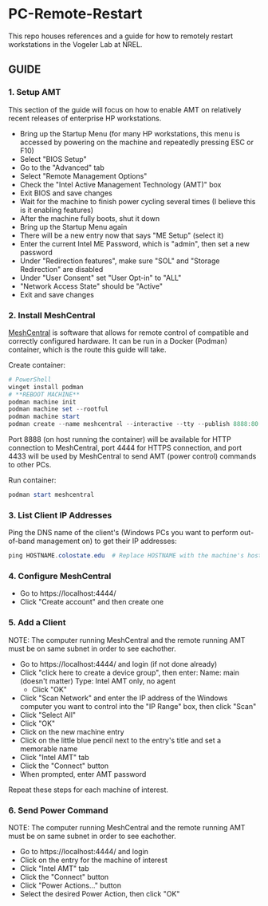 # PC-Remote-Restart

This repo houses references and a guide for how to remotely restart workstations in the Vogeler Lab at NREL.

## GUIDE

### 1. Setup AMT

This section of the guide will focus on how to enable AMT on relatively recent releases of enterprise HP workstations.

- Bring up the Startup Menu (for many HP workstations, this menu is accessed by powering on the machine and repeatedly pressing ESC or F10)
- Select "BIOS Setup"
- Go to the "Advanced" tab
- Select "Remote Management Options"
- Check the "Intel Active Management Technology (AMT)" box
- Exit BIOS and save changes
- Wait for the machine to finish power cycling several times (I believe this is it enabling features)
- After the machine fully boots, shut it down
- Bring up the Startup Menu again
- There will be a new entry now that says "ME Setup" (select it)
- Enter the current Intel ME Password, which is "admin", then set a new password
- Under "Redirection features", make sure "SOL" and "Storage Redirection" are disabled
- Under "User Consent" set "User Opt-in" to "ALL"
- "Network Access State" should be "Active"
- Exit and save changes

### 2. Install MeshCentral

[MeshCentral](https://github.com/Ylianst/MeshCentral) is software that allows for remote control of compatible and correctly configured hardware. It can be run in a Docker (Podman) container, which is the route this guide will take.

Create container:

```powershell
# PowerShell
winget install podman
# **REBOOT MACHINE**
podman machine init
podman machine set --rootful
podman machine start
podman create --name meshcentral --interactive --tty --publish 8888:80 --publish 4444:443 --publish 4433:4433 --restart unless-stopped ghcr.io/vogelerlab/remote-restart:latest
```

Port 8888 (on host running the container) will be available for HTTP connection to MeshCentral, port 4444 for HTTPS connection, and port 4433 will be used by MeshCentral to send AMT (power control) commands to other PCs.

Run container:

```powershell
podman start meshcentral
```

### 3. List Client IP Addresses

Ping the DNS name of the client's (Windows PCs you want to perform out-of-band management on) to get their IP addresses:

```powershell
ping HOSTNAME.colostate.edu  # Replace HOSTNAME with the machine's hostname
```

### 4. Configure MeshCentral

- Go to https://localhost:4444/
- Click "Create account" and then create one

### 5. Add a Client

NOTE: The computer running MeshCentral and the remote running AMT must be on same subnet in order to see eachother.

- Go to https://localhost:4444/ and login (if not done already)
- Click "click here to create a device group", then enter:
  Name: main (doesn't matter)
  Type: Intel AMT only, no agent
  - Click "OK"
- Click "Scan Network" and enter the IP address of the Windows computer you want to control into the "IP Range" box, then click "Scan"
- Click "Select All"
- Click "OK"
- Click on the new machine entry
- Click on the little blue pencil next to the entry's title and set a memorable name
- Click "Intel AMT" tab
- Click the "Connect" button
- When prompted, enter AMT password

Repeat these steps for each machine of interest.

### 6. Send Power Command

NOTE: The computer running MeshCentral and the remote running AMT must be on same subnet in order to see eachother.

- Go to https://localhost:4444/ and login
- Click on the entry for the machine of interest
- Click "Intel AMT" tab
- Click the "Connect" button
- Click "Power Actions..." button
- Select the desired Power Action, then click "OK"
